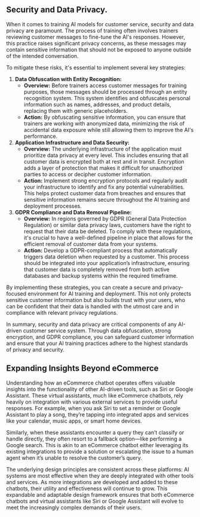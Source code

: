 ## Security and Data Privacy.

When it comes to training AI models for customer service, security and data privacy are paramount. The process of training often involves trainers reviewing customer messages to fine-tune the AI's responses. However, this practice raises significant privacy concerns, as these messages may contain sensitive information that should not be exposed to anyone outside of the intended conversation.

To mitigate these risks, it's essential to implement several key strategies:

1. **Data Obfuscation with Entity Recognition:**  
   * **Overview:** Before trainers access customer messages for training purposes, those messages should be processed through an entity recognition system. This system identifies and obfuscates personal information such as names, addresses, and product details, replacing them with generic placeholders.  
   * **Action:** By obfuscating sensitive information, you can ensure that trainers are working with anonymized data, minimizing the risk of accidental data exposure while still allowing them to improve the AI's performance.  
2. **Application Infrastructure and Data Security:**  
   * **Overview:** The underlying infrastructure of the application must prioritize data privacy at every level. This includes ensuring that all customer data is encrypted both at rest and in transit. Encryption adds a layer of protection that makes it difficult for unauthorized parties to access or decipher customer information.  
   * **Action:** Implement strong encryption protocols and regularly audit your infrastructure to identify and fix any potential vulnerabilities. This helps protect customer data from breaches and ensures that sensitive information remains secure throughout the AI training and deployment processes.  
3. **GDPR Compliance and Data Removal Pipeline:**  
   * **Overview:** In regions governed by GDPR (General Data Protection Regulation) or similar data privacy laws, customers have the right to request that their data be deleted. To comply with these regulations, it's crucial to have a well-defined pipeline in place that allows for the efficient removal of customer data from your systems.  
   * **Action:** Develop a GDPR-compliant process that automatically triggers data deletion when requested by a customer. This process should be integrated into your application’s infrastructure, ensuring that customer data is completely removed from both active databases and backup systems within the required timeframe.

By implementing these strategies, you can create a secure and privacy-focused environment for AI training and deployment. This not only protects sensitive customer information but also builds trust with your users, who can be confident that their data is handled with the utmost care and in compliance with relevant privacy regulations.

In summary, security and data privacy are critical components of any AI-driven customer service system. Through data obfuscation, strong encryption, and GDPR compliance, you can safeguard customer information and ensure that your AI training practices adhere to the highest standards of privacy and security.

## Expanding Insights Beyond eCommerce

Understanding how an eCommerce chatbot operates offers valuable insights into the functionality of other AI-driven tools, such as Siri or Google Assistant. These virtual assistants, much like eCommerce chatbots, rely heavily on integration with various external services to provide useful responses. For example, when you ask Siri to set a reminder or Google Assistant to play a song, they’re tapping into integrated apps and services like your calendar, music apps, or smart home devices.

Similarly, when these assistants encounter a query they can’t classify or handle directly, they often resort to a fallback option—like performing a Google search. This is akin to an eCommerce chatbot either leveraging its existing integrations to provide a solution or escalating the issue to a human agent when it’s unable to resolve the customer’s query.

The underlying design principles are consistent across these platforms: AI systems are most effective when they are deeply integrated with other tools and services. As more integrations are developed and added to these chatbots, their utility and effectiveness will continue to grow. This expandable and adaptable design framework ensures that both eCommerce chatbots and virtual assistants like Siri or Google Assistant will evolve to meet the increasingly complex demands of their users.